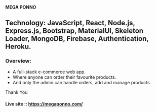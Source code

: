 #### MEGA PONNO

## Technology: JavaScript, React, Node.js, Express.js, Bootstrap, MaterialUI, Skeleton Loader, MongoDB, Firebase, Authentication, Heroku.

### Overview: 
- A full-stack e-commerce web app.
- Where anyone can order their favourite products.
- And only the admin can handle orders, add and manage products.

Thank You 
#### Live site :: https://megaponno.com/
